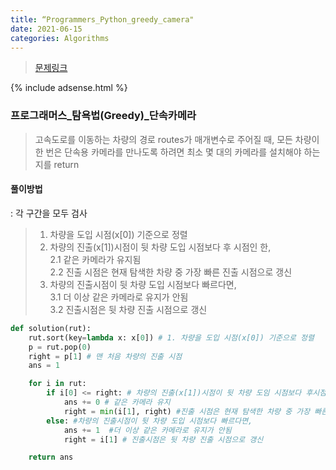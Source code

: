 ```yaml
---
title: “Programmers_Python_greedy_camera"
date: 2021-06-15
categories: Algorithms
---
```

> [문제링크](https://programmers.co.kr/learn/courses/30/parts/12244)


{% include adsense.html %}



### 프로그래머스_탐욕법(Greedy)_단속카메라
> 고속도로를 이동하는 차량의 경로 routes가 매개변수로 주어질 때, 모든 차량이 한 번은 단속용 카메라를 만나도록 하려면 최소 몇 대의 카메라를 설치해야 하는지를 return
#### 풀이방법
: 각 구간을 모두 검사
> 1. 차량을 도입 시점(x[0]) 기준으로 정렬
> 2. 차량의 진출(x[1])시점이 뒷 차량 도입 시점보다 후 시점인 한,<br>
>   2.1 같은 카메라가 유지됨<br>
>   2.2 진출 시점은 현재 탐색한 차량 중 가장 빠른 진출 시점으로 갱신<br>
> 3. 차량의 진출시점이 뒷 차량 도입 시점보다 빠르다면,<br>
>   3.1 더 이상 같은 카메라로 유지가 안됨<br>
>   3.2 진출시점은 뒷 차량 진출 시점으로 갱신

  
```python
def solution(rut):
    rut.sort(key=lambda x: x[0]) # 1. 차량을 도입 시점(x[0]) 기준으로 정렬
    p = rut.pop(0)
    right = p[1] # 맨 처음 차량의 진출 시점
    ans = 1

    for i in rut:
        if i[0] <= right: # 차량의 진출(x[1])시점이 뒷 차량 도임 시점보다 후시점
            ans += 0 # 같은 카메라 유지
            right = min(i[1], right) #진출 시점은 현재 탐색한 차량 중 가장 빠른 진출 시점으로 갱신
        else: #차량의 진출시점이 뒷 차량 도입 시점보다 빠르다면,
            ans += 1  #더 이상 같은 카메라로 유지가 안됨
            right = i[1] # 진출시점은 뒷 차량 진출 시점으로 갱신

    return ans
```


